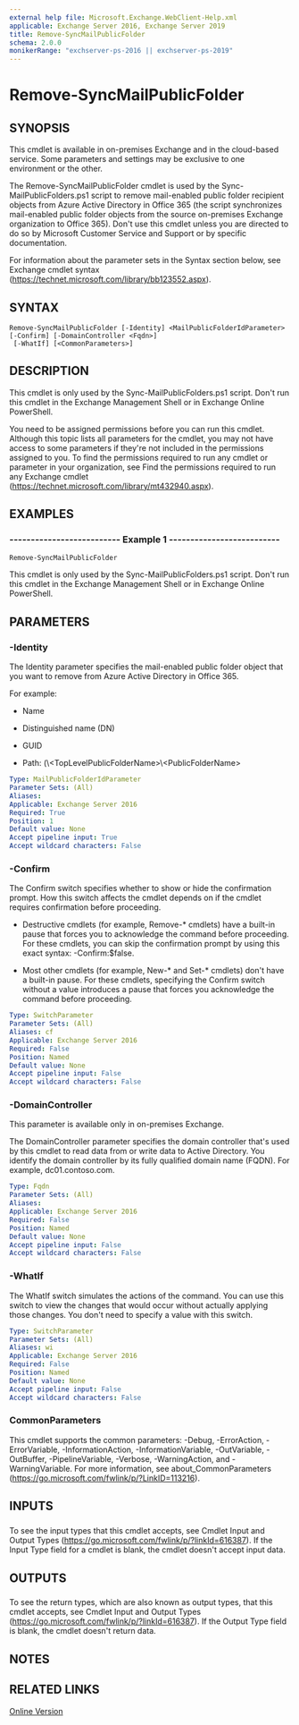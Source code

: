 ```yaml
---
external help file: Microsoft.Exchange.WebClient-Help.xml
applicable: Exchange Server 2016, Exchange Server 2019
title: Remove-SyncMailPublicFolder
schema: 2.0.0
monikerRange: "exchserver-ps-2016 || exchserver-ps-2019"
---
```


# Remove-SyncMailPublicFolder

## SYNOPSIS
This cmdlet is available in on-premises Exchange and in the cloud-based service. Some parameters and settings may be exclusive to one environment or the other.

The Remove-SyncMailPublicFolder cmdlet is used by the Sync-MailPublicFolders.ps1 script to remove mail-enabled public folder recipient objects from Azure Active Directory in Office 365 (the script synchronizes mail-enabled public folder objects from the source on-premises Exchange organization to Office 365). Don't use this cmdlet unless you are directed to do so by Microsoft Customer Service and Support or by specific documentation.

For information about the parameter sets in the Syntax section below, see Exchange cmdlet syntax (https://technet.microsoft.com/library/bb123552.aspx).

## SYNTAX

```
Remove-SyncMailPublicFolder [-Identity] <MailPublicFolderIdParameter> [-Confirm] [-DomainController <Fqdn>]
 [-WhatIf] [<CommonParameters>]
```

## DESCRIPTION
This cmdlet is only used by the Sync-MailPublicFolders.ps1 script. Don't run this cmdlet in the Exchange Management Shell or in Exchange Online PowerShell.

You need to be assigned permissions before you can run this cmdlet. Although this topic lists all parameters for the cmdlet, you may not have access to some parameters if they're not included in the permissions assigned to you. To find the permissions required to run any cmdlet or parameter in your organization, see Find the permissions required to run any Exchange cmdlet (https://technet.microsoft.com/library/mt432940.aspx).

## EXAMPLES

### -------------------------- Example 1 --------------------------
```
Remove-SyncMailPublicFolder
```

This cmdlet is only used by the Sync-MailPublicFolders.ps1 script. Don't run this cmdlet in the Exchange Management Shell or in Exchange Online PowerShell.

## PARAMETERS

### -Identity
The Identity parameter specifies the mail-enabled public folder object that you want to remove from Azure Active Directory in Office 365.

For example:

- Name

- Distinguished name (DN)

- GUID

- Path: (\\\<TopLevelPublicFolderName\>\\\<PublicFolderName\>

```yaml
Type: MailPublicFolderIdParameter
Parameter Sets: (All)
Aliases:
Applicable: Exchange Server 2016
Required: True
Position: 1
Default value: None
Accept pipeline input: True
Accept wildcard characters: False
```

### -Confirm
The Confirm switch specifies whether to show or hide the confirmation prompt. How this switch affects the cmdlet depends on if the cmdlet requires confirmation before proceeding.

- Destructive cmdlets (for example, Remove-\* cmdlets) have a built-in pause that forces you to acknowledge the command before proceeding. For these cmdlets, you can skip the confirmation prompt by using this exact syntax: -Confirm:$false.

- Most other cmdlets (for example, New-\* and Set-\* cmdlets) don't have a built-in pause. For these cmdlets, specifying the Confirm switch without a value introduces a pause that forces you acknowledge the command before proceeding.

```yaml
Type: SwitchParameter
Parameter Sets: (All)
Aliases: cf
Applicable: Exchange Server 2016
Required: False
Position: Named
Default value: None
Accept pipeline input: False
Accept wildcard characters: False
```

### -DomainController
This parameter is available only in on-premises Exchange.

The DomainController parameter specifies the domain controller that's used by this cmdlet to read data from or write data to Active Directory. You identify the domain controller by its fully qualified domain name (FQDN). For example, dc01.contoso.com.

```yaml
Type: Fqdn
Parameter Sets: (All)
Aliases:
Applicable: Exchange Server 2016
Required: False
Position: Named
Default value: None
Accept pipeline input: False
Accept wildcard characters: False
```

### -WhatIf
The WhatIf switch simulates the actions of the command. You can use this switch to view the changes that would occur without actually applying those changes. You don't need to specify a value with this switch.

```yaml
Type: SwitchParameter
Parameter Sets: (All)
Aliases: wi
Applicable: Exchange Server 2016
Required: False
Position: Named
Default value: None
Accept pipeline input: False
Accept wildcard characters: False
```

### CommonParameters
This cmdlet supports the common parameters: -Debug, -ErrorAction, -ErrorVariable, -InformationAction, -InformationVariable, -OutVariable, -OutBuffer, -PipelineVariable, -Verbose, -WarningAction, and -WarningVariable. For more information, see about_CommonParameters (https://go.microsoft.com/fwlink/p/?LinkID=113216).

## INPUTS

###  
To see the input types that this cmdlet accepts, see Cmdlet Input and Output Types (https://go.microsoft.com/fwlink/p/?linkId=616387). If the Input Type field for a cmdlet is blank, the cmdlet doesn't accept input data.

## OUTPUTS

###  
To see the return types, which are also known as output types, that this cmdlet accepts, see Cmdlet Input and Output Types (https://go.microsoft.com/fwlink/p/?linkId=616387). If the Output Type field is blank, the cmdlet doesn't return data.

## NOTES

## RELATED LINKS

[Online Version](https://technet.microsoft.com/library/76e31311-9aed-4734-9179-80c6f7959e6d.aspx)
